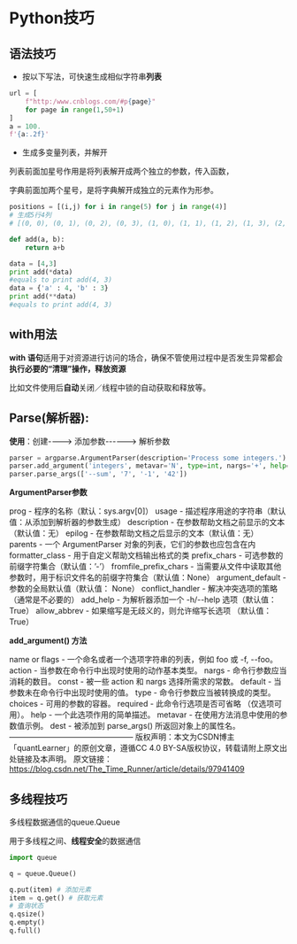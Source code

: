 # Python技巧

## 语法技巧

+ 按以下写法，可快速生成相似字符串**列表**

```python
url = [
    f"http:/www.cnblogs.com/#p{page}"
    for page in range(1,50+1)
]
a = 100.
f'{a:.2f}'
```

- 生成多变量列表，并解开

列表前面加星号作用是将列表解开成两个独立的参数，传入函数，

字典前面加两个星号，是将字典解开成独立的元素作为形参。

```python
positions = [(i,j) for i in range(5) for j in range(4)]
# 生成5行4列
# [(0, 0), (0, 1), (0, 2), (0, 3), (1, 0), (1, 1), (1, 2), (1, 3), (2, 0), (2, 1), (2, 2), (2, 3), (3, 0), (3, 1), (3, 2), (3, 3), (4, 0), (4, 1), (4, 2), (4, 3)]

def add(a, b):
    return a+b

data = [4,3]
print add(*data)
#equals to print add(4, 3)
data = {'a' : 4, 'b' : 3}
print add(**data)
#equals to print add(4, 3)

```



## with用法

**with 语句**适用于对资源进行访问的场合，确保不管使用过程中是否发生异常都会**执行必要的“清理”操作，释放资源**

比如文件使用后**自动**关闭／线程中锁的自动获取和释放等。



## **Parse(解析器):**

**使用**：创建----> 添加参数------> 解析参数

```python
parser = argparse.ArgumentParser(description='Process some integers.')
parser.add_argument('integers', metavar='N', type=int, nargs='+', help='an integer for the accumulator')
parser.parse_args(['--sum', '7', '-1', '42'])
```

**ArgumentParser参数**

prog - 程序的名称（默认：sys.argv[0]）
usage - 描述程序用途的字符串（默认值：从添加到解析器的参数生成）
description - 在参数帮助文档之前显示的文本（默认值：无）
epilog - 在参数帮助文档之后显示的文本（默认值：无）
parents - 一个 ArgumentParser 对象的列表，它们的参数也应包含在内
formatter_class - 用于自定义帮助文档输出格式的类
prefix_chars - 可选参数的前缀字符集合（默认值：’-’）
fromfile_prefix_chars - 当需要从文件中读取其他参数时，用于标识文件名的前缀字符集合（默认值：None）
argument_default - 参数的全局默认值（默认值： None）
conflict_handler - 解决冲突选项的策略（通常是不必要的）
add_help - 为解析器添加一个 -h/--help 选项（默认值： True）
allow_abbrev - 如果缩写是无歧义的，则允许缩写长选项 （默认值：True）

**add_argument() 方法**

name or flags - 一个命名或者一个选项字符串的列表，例如 foo 或 -f, --foo。
action - 当参数在命令行中出现时使用的动作基本类型。
nargs - 命令行参数应当消耗的数目。
const - 被一些 action 和 nargs 选择所需求的常数。
default - 当参数未在命令行中出现时使用的值。
type - 命令行参数应当被转换成的类型。
choices - 可用的参数的容器。
required - 此命令行选项是否可省略 （仅选项可用）。
help - 一个此选项作用的简单描述。
metavar - 在使用方法消息中使用的参数值示例。
dest - 被添加到 parse_args() 所返回对象上的属性名。
————————————————
版权声明：本文为CSDN博主「quantLearner」的原创文章，遵循CC 4.0 BY-SA版权协议，转载请附上原文出处链接及本声明。
原文链接：https://blog.csdn.net/The_Time_Runner/article/details/97941409



## 多线程技巧

多线程数据通信的queue.Queue

用于多线程之间、**线程安全**的数据通信

```python
import queue

q = queue.Queue()

q.put(item) # 添加元素
item = q.get() # 获取元素
# 查询状态
q.qsize()
q.empty()
q.full()
```





